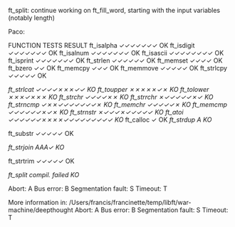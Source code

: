 ft_split: continue working on ft_fill_word, starting with the input variables (notably length)


Paco:

FUNCTION         TESTS                RESULT
ft_isalpha       ✓✓✓✓✓✓✓              OK
ft_isdigit       ✓✓✓✓✓✓✓              OK
ft_isalnum       ✓✓✓✓✓✓✓              OK
ft_isascii       ✓✓✓✓✓✓✓✓             OK
ft_isprint       ✓✓✓✓✓✓✓              OK
ft_strlen        ✓✓✓✓✓✓               OK
ft_memset        ✓✓✓✓                 OK
ft_bzero         ✓✓                   OK
ft_memcpy        ✓✓✓                  OK
ft_memmove       ✓✓✓✓✓                OK
ft_strlcpy       ✓✓✓✓✓                OK

*ft_strlcat       ✓✓✓✓✗✗✗✓✓            KO*
*ft_toupper       ✗✗✗✗✗✓✗             	 KO*
*ft_tolower       ✗✗✗✓✗✗✗              KO*
*ft_strchr        ✓✓✓✓✗✗               KO*
*ft_strrchr       ✗✓✓✓✓✓✗✓             KO*
*ft_strncmp       ✓✗✗✓✓✓✓✓✓✓✗          KO*
*ft_memchr        ✓✓✓✓✓✗               KO*
*ft_memcmp        ✓✓✓✓✓✓✗✓✗            KO*
*ft_strnstr       ✗✓✓✓✗✓✓✓✓✓           KO*
*ft_atoi          ✓✓✓✓✓✓✗✗✗✗✓✓✓✓✓✓✓✓✓  KO*
ft_calloc        ✓                    OK
*ft_strdup        A                    KO*

ft_substr        ✓✓✓✓✓                OK

*ft_strjoin       AAA✓                 KO*

ft_strtrim       ✓✓✓✓✓                OK

*ft_split         compil. failed       KO*

Abort: A  Bus error: B  Segmentation fault: S  Timeout: T

More information in: /Users/francis/francinette/temp/libft/war-machine/deepthought
Abort: A  Bus error: B  Segmentation fault: S  Timeout: T